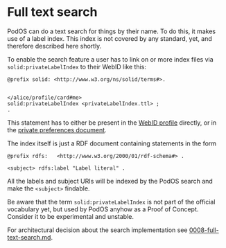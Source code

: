 # Full text search

PodOS can do a text search for things by their name. To do this, it makes use of a label index. This index is not covered by any standard, yet, and therefore described here shortly.

To enable the search feature a user has to link on or more index files via `solid:privateLabelIndex` to their WebID like this:

```turtle
@prefix solid: <http://www.w3.org/ns/solid/terms#>.


</alice/profile/card#me>
solid:privateLabelIndex <privateLabelIndex.ttl> ;
.
```

This statement has to either be present in the [WebID profile](https://solid.github.io/webid-profile/) directly, or in the [private preferences document](https://solid.github.io/webid-profile/#private-preferences).

The index itself is just a RDF document containing statements in the form

```turtle
@prefix rdfs:   <http://www.w3.org/2000/01/rdf-schema#> .

<subject> rdfs:label "Label literal" .
```

All the labels and subject URIs will be indexed by the PodOS search and make the `<subject>` findable.

Be aware that the term `solid:privateLabelIndex` is not part of the official vocabulary yet, but used by PodOS anyhow as a Proof of Concept. Consider it to be experimental and unstable.

For architectural decision about the search implementation see [0008-full-text-search.md](../decisions/0008-full-text-search.md).